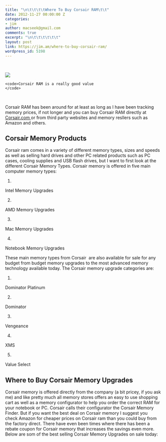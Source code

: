 ```yaml
---
title: "\n\t\t\t\tWhere To Buy Corsair RAM\t\t"
date: 2012-11-27 00:00:00 Z
categories:
- jim
author: macseek@gmail.com
comments: true
excerpt: "\n\t\t\t\t\t\t"
layout: post
link: https://jim.am/where-to-buy-corsair-ram/
wordpress_id: 5198
---
```


 




![](http://www.jim.am/wp-content/uploads/2015/03/IMG_0061.jpg)









    
    <code>Corsair RAM is a really good value
    </code>










 




Corsair RAM has been around for at least as long as I have been tracking memory prices, if not longer and you can buy Corsair RAM directly at [Corsair.com ](http://www.corsair.com) or from third party websites and memory resllers such as Amazon and others.




## Corsair Memory Products




Corsair ram comes in a variety of different memory types, sizes and speeds as well as selling hard drives and other PC related products such as PC cases, cooling supplies and USB flash drives, but I want to first look at the different Corsair Memory Types. Corsair memory is offered in five main computer memory types:






  1. 


Intel Memory Upgrades





  2. 


AMD Memory Upgrades





  3. 


Mac Memory Upgrades





  4. 


Notebook Memory Upgrades







These main memory types from Corsair  are also available for sale for any budget from budget memory upgrades to the most advanced memory technology available today. The Corsair memory upgrade categories are:






  1. 


Dominator Platinum





  2. 


Dominator





  3. 


Vengeance





  4. 


XMS





  5. 


Value Select







## Where to Buy Corsair Memory Upgrades




Corsair memory is offered directly from the company (a bit pricey, if you ask me) and like pretty much all memory stores offers an easy to use shopping cart as well as a memory configurator to help you order the correct RAM for your notebook or PC. Corsair calls their configurator the Corsair Memory Finder. But if you want the best deal on Corsair memory I suggest you check Amazon for cheaper prices on Corsair ram than you could buy from the factory direct. There have even been times where there has been a rebate coupon for Corsair memory that increases the savings even more. Below are som of the best selling Corsair Memory Upgrades on sale today:




 




 




 




 




 




 




 




 




 




 




 




 




 




 


		
